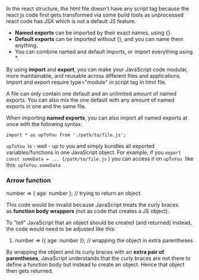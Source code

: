 In the react structure, the html file doesn't have any script tag because the react js code first gets transformed via some build tools as unprocessed react code has JSX which is not a default JS feature.

- **Named exports** can be imported by their exact names, using {}.
-  **Default exports** can be imported without {}, and you can name them anything.
- You can combine named and default imports, or import everything using *.

By using **import** and **export**, you can make your JavaScript code modular, more maintainable, and reusable across different files and applications. Import and export require type="module" in script tag in html file.

A file can only contain one default and an unlimited amount of named exports. You can also mix the one default with any amount of named exports in one and the same file.

When importing **named exports**, you can also import all named exports at once with the following syntax:

`import * as upToYou from './path/to/file.js';`

`upToYou`  is - well - up to you and simply bundles all exported variables/functions in one JavaScript object. For example, if you `export const someData = ...`  (`/path/to/file.js` ) you can access it on `upToYou`  like this: `upToYou.someData`
### Arrow function

 number => { age: number }; // trying to return an object

This code would be invalid because JavaScript treats the curly braces as **function body wrappers** (not as code that creates a JS object).

To _"tell"_ JavaScript that an object should be created (and returned) instead, the code would need to be adjusted like this:

1. number => ({ age: number }); // wrapping the object in extra parentheses

By wrapping the object and its curly braces with an **extra pair of parentheses**, JavaScript understands that the curly braces are not there to define a function body but instead to create an object. Hence that object then gets returned.